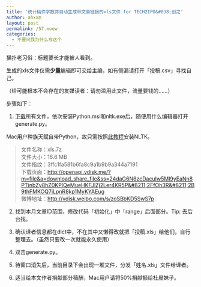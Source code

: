 ```yaml
---
title: '统计稿件字数并自动生成带文章链接的xls文件 for TECH2IPO&#038;创之'
author: ahxxm
layout: post
permalink: /57.moew
categories:
  - 不要问我为什么写这个
---
```

猫扑老习俗：标题要长才能被人看到。

生成的xls文件仅需**少量**编辑即可交给主编，如有侧漏请打开「投稿.csv」寻找自己。

（给可能根本不会存在的友媒读者：请勿滥用此文件，流量要钱的……）

步骤如下：

1. <a href="http://openapi.vdisk.me/?m=file&a=download_share_file&ss=24daG6N6zcDacuIw5Ml9yEaNn8PTinbZy8hZ0KPIQeMueHKFJlZj2Ler4KR5P--2FfOh3R--2B9thFMKOQ7iLpnR8kp1MyKYAEug" target="_blank">下载</a>所有文件，依次安装Python.msi和nltk.exe后，随便用什么编辑器打开generate.py。

Mac用户种族天赋自带Python，故只需按照<a href="http://www.nltk.org/install.html%20" target="_blank">此教程</a>安装NLTK。

> 文件名称：xls.7z  
> 文件大小：16.6 MB  
> 文件指纹：3ffc1fa581b6fa8c9a1b9b9a344a7191  
> 下载页面：<a href="http://openapi.vdisk.me/?m=file&a=download_share_file&ss=24daG6N6zcDacuIw5Ml9yEaNn8PTinbZy8hZ0KPIQeMueHKFJlZj2Ler4KR5P--2FfOh3R--2B9thFMKOQ7iLpnR8kp1MyKYAEug" target="_blank">http://openapi.vdisk.me/?m=file&a=download_share_file&ss=24daG6N6zcDacuIw5Ml9yEaNn8PTinbZy8hZ0KPIQeMueHKFJlZj2Ler4KR5P&#8211;2FfOh3R&#8211;2B9thFMKOQ7iLpnR8kp1MyKYAEug</a>  
> 微博地址：http://vdisk.weibo.com/s/zoSBbKD5SwS7p

2. 找到本月文章ID范围，修改代码「初始化」中「range」后面部分。Tip: 去后台找。

3. 确认译者信息都在dict中，不在其中又懒得改就把「投稿.xls」给他们，自行整理去。（虽然只要改一次就能永久使用）

4. 双击generate.py。

5. 待窗口消失后，当前目录下会出现一堆文件，分发「姓名.xls」文件给译者。

6. 适当给本文作者捐献部分稿酬，Mac用户请将50%捐献额给杜晨妹子。